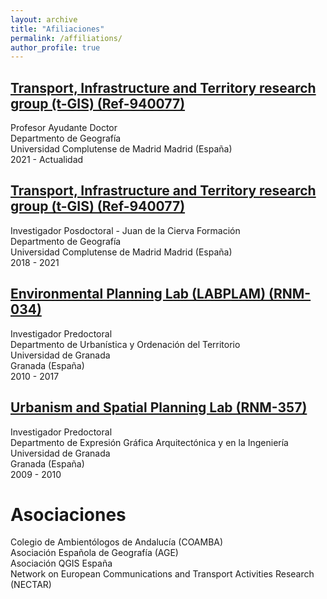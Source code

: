```yaml
---
layout: archive
title: "Afiliaciones"
permalink: /affiliations/
author_profile: true
---
```


## <a href="https://www.ucm.es/tgis/">Transport, Infrastructure and Territory research group (t-GIS) (Ref-940077)</a>
Profesor Ayudante Doctor  
Departmento de Geografía  
Universidad Complutense de Madrid
Madrid (España)  
2021 - Actualidad  


## <a href="https://www.ucm.es/tgis/">Transport, Infrastructure and Territory research group (t-GIS) (Ref-940077)</a>
Investigador Posdoctoral - Juan de la Cierva Formación  
Departmento de Geografía  
Universidad Complutense de Madrid
Madrid (España)  
2018 - 2021  


## <a href="https://territorialcluster.ugr.es/">Environmental Planning Lab (LABPLAM) (RNM-034)</a>
Investigador Predoctoral  
Departmento de Urbanística y Ordenación del Territorio  
Universidad de Granada  
Granada (España)  
2010 - 2017  

## <a href="https://rnm357.ugr.es/">Urbanism and Spatial Planning Lab (RNM-357)</a>
Investigador Predoctoral  
Departmento de Expresión Gráfica Arquitectónica y en la Ingeniería  
Universidad de Granada  
Granada (España)  
2009 - 2010  

# Asociaciones

Colegio de Ambientólogos de Andalucía (COAMBA)   
Asociación Española de Geografía (AGE)   
Asociación QGIS España      
Network on European Communications and Transport Activities Research (NECTAR)   
